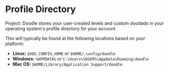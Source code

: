 # Profile Directory

Project: Doodle stores your user-created levels and custom doodads in your
operating system's profile directory for your account.

This will typically be found at the following locations based on your platform:

* **Linux:** `$XDG_CONFIG_HOME` or `$HOME/.config/doodle`
* **Windows:** `%APPDATA%` or `C:\Users\%USER%\AppData\Roaming\doodle`
* **Mac OS:** `$HOME/Library/Application Support/doodle`
